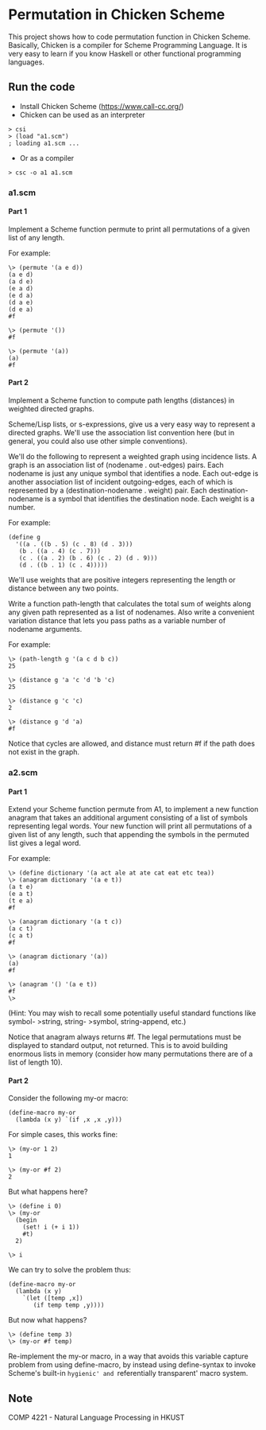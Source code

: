 # Permutation in Chicken Scheme
This project shows how to code permutation function in Chicken Scheme. 
Basically, Chicken is a compiler for Scheme Programming Language. It is very easy to learn if you know Haskell or other functional programming languages. 

## Run the code
- Install Chicken Scheme (https://www.call-cc.org/)
- Chicken can be used as an interpreter 
```
> csi
> (load "a1.scm")
; loading a1.scm ...
```
- Or as a compiler
```
> csc -o a1 a1.scm
```

### a1.scm
#### Part 1 

Implement a Scheme function permute to print all permutations of a given list of any length.

For example:

```
\> (permute '(a e d))
(a e d)
(a d e)
(e a d)
(e d a)
(d a e)
(d e a)
#f

\> (permute '())
#f

\> (permute '(a))
(a)
#f
```

#### Part 2

Implement a Scheme function to compute path lengths (distances) in weighted directed graphs.

Scheme/Lisp lists, or s-expressions, give us a very easy way to represent a directed graphs. We'll use the association list convention here (but in general, you could also use other simple conventions).

We'll do the following to represent a weighted graph using incidence lists. A graph is an association list of (nodename . out-edges) pairs. Each nodename is just any unique symbol that identifies a node. Each out-edge is another association list of incident outgoing-edges, each of which is represented by a (destination-nodename . weight) pair. Each destination-nodename is a symbol that identifies the destination node. Each weight is a number.

For example:
```
(define g
  '((a . ((b . 5) (c . 8) (d . 3)))
   (b . ((a . 4) (c . 7)))
   (c . ((a . 2) (b . 6) (c . 2) (d . 9)))
   (d . ((b . 1) (c . 4)))))
```

We'll use weights that are positive integers representing the length or distance between any two points.

Write a function path-length that calculates the total sum of weights along any given path represented as a list of nodenames. Also write a convenient variation distance that lets you pass paths as a variable number of nodename arguments.

For example:

```
\> (path-length g '(a c d b c))
25

\> (distance g 'a 'c 'd 'b 'c)
25

\> (distance g 'c 'c)
2

\> (distance g 'd 'a)
#f
```

Notice that cycles are allowed, and distance must return #f if the path does not exist in the graph.

### a2.scm
#### Part 1

Extend your Scheme function permute from A1, to implement a new function anagram that takes an additional argument consisting of a list of symbols representing legal words. Your new function will print all permutations of a given list of any length, such that appending the symbols in the permuted list gives a legal word.

For example:

```
\> (define dictionary '(a act ale at ate cat eat etc tea))
\> (anagram dictionary '(a e t))
(a t e)
(e a t)
(t e a)
#f

\> (anagram dictionary '(a t c))
(a c t)
(c a t)
#f

\> (anagram dictionary '(a))
(a)
#f

\> (anagram '() '(a e t))
#f
\>
```

(Hint: You may wish to recall some potentially useful standard functions like symbol-
\>string, string-
\>symbol, string-append, etc.)

Notice that anagram always returns #f. The legal permutations must be displayed to standard output, not returned. This is to avoid building enormous lists in memory (consider how many permutations there are of a list of length 10).

#### Part 2

Consider the following my-or macro:

```
(define-macro my-or
  (lambda (x y) `(if ,x ,x ,y)))
```

For simple cases, this works fine:
```
\> (my-or 1 2)
1

\> (my-or #f 2)
2
```

But what happens here?

```
\> (define i 0)
\> (my-or
  (begin
    (set! i (+ i 1))
    #t)
  2)

\> i
```

We can try to solve the problem thus:

```
(define-macro my-or
  (lambda (x y)
    `(let ([temp ,x])
       (if temp temp ,y))))
```

But now what happens?

```
\> (define temp 3)
\> (my-or #f temp)
```

Re-implement the my-or macro, in a way that avoids this variable capture problem from using define-macro, by instead using define-syntax to invoke Scheme's built-in `hygienic' and `referentially transparent' macro system.

## Note
COMP 4221 - Natural Language Processing in HKUST
